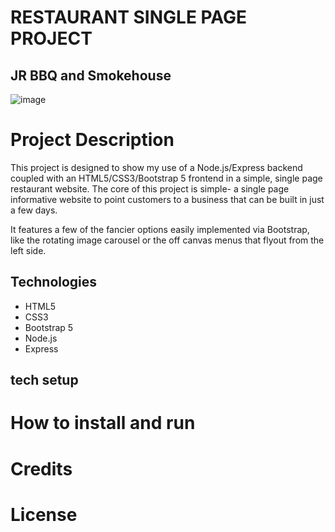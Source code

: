# RESTAURANT SINGLE PAGE PROJECT
## JR BBQ and Smokehouse
![image](https://github.com/jasonereid/restaurant-page/assets/94079137/e8dca4aa-beb3-4789-adda-888c88bfff44)

# Project Description
This project is designed to show my use of a Node.js/Express backend coupled with an HTML5/CSS3/Bootstrap 5 frontend in a simple, single page restaurant website. The core of this project is simple- a single page informative website to point customers to a business that can be built in just a few days.

It features a few of the fancier options easily implemented via Bootstrap, like the rotating image carousel or the off canvas menus that flyout from the left side. 

## Technologies
- HTML5
- CSS3
- Bootstrap 5
- Node.js
- Express

## tech setup

# How to install and run

# Credits

# License




